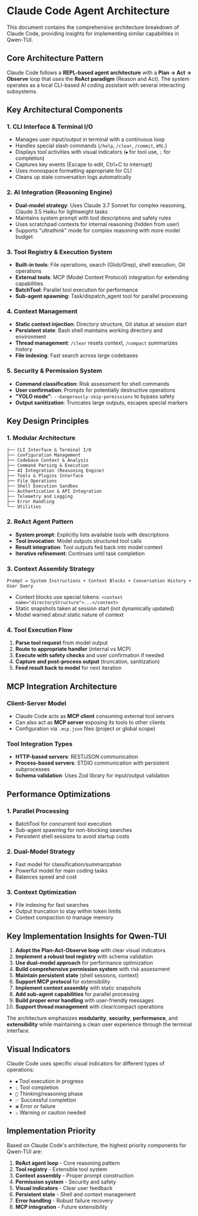 # Claude Code Agent Architecture

This document contains the comprehensive architecture breakdown of Claude Code, providing insights for implementing similar capabilities in Qwen-TUI.

## Core Architecture Pattern

Claude Code follows a **REPL-based agent architecture** with a **Plan → Act → Observe** loop that uses the **ReAct paradigm** (Reason and Act). The system operates as a local CLI-based AI coding assistant with several interacting subsystems.

## Key Architectural Components

### 1. CLI Interface & Terminal I/O
- Manages user input/output in terminal with a continuous loop
- Handles special slash commands (`/help`, `/clear`, `/commit`, etc.)
- Displays tool activities with visual indicators (`⏺` for tool use, `⎿` for completion)
- Captures key events (Escape to edit, Ctrl+C to interrupt)
- Uses monospace formatting appropriate for CLI
- Cleans up stale conversation logs automatically

### 2. AI Integration (Reasoning Engine)
- **Dual-model strategy**: Uses Claude 3.7 Sonnet for complex reasoning, Claude 3.5 Haiku for lightweight tasks
- Maintains system prompt with tool descriptions and safety rules
- Uses scratchpad contexts for internal reasoning (hidden from user)
- Supports "ultrathink" mode for complex reasoning with more model budget

### 3. Tool Registry & Execution System
- **Built-in tools**: File operations, search (Glob/Grep), shell execution, Git operations
- **External tools**: MCP (Model Context Protocol) integration for extending capabilities
- **BatchTool**: Parallel tool execution for performance
- **Sub-agent spawning**: Task/dispatch_agent tool for parallel processing

### 4. Context Management
- **Static context injection**: Directory structure, Git status at session start
- **Persistent state**: Bash shell maintains working directory and environment
- **Thread management**: `/clear` resets context, `/compact` summarizes history
- **File indexing**: Fast search across large codebases

### 5. Security & Permission System
- **Command classification**: Risk assessment for shell commands
- **User confirmation**: Prompts for potentially destructive operations
- **"YOLO mode"**: `--dangerously-skip-permissions` to bypass safety
- **Output sanitization**: Truncates large outputs, escapes special markers

## Key Design Principles

### 1. Modular Architecture
```
├── CLI Interface & Terminal I/O
├── Configuration Management
├── Codebase Context & Analysis
├── Command Parsing & Execution
├── AI Integration (Reasoning Engine)
├── Tools & Plugins Interface
├── File Operations
├── Shell Execution Sandbox
├── Authentication & API Integration
├── Telemetry and Logging
├── Error Handling
└── Utilities
```

### 2. ReAct Agent Pattern
- **System prompt**: Explicitly lists available tools with descriptions
- **Tool invocation**: Model outputs structured tool calls
- **Result integration**: Tool outputs fed back into model context
- **Iterative refinement**: Continues until task completion

### 3. Context Assembly Strategy
```
Prompt = System Instructions + Context Blocks + Conversation History + User Query
```
- Context blocks use special tokens: `<context name="directoryStructure">...</context>`
- Static snapshots taken at session start (not dynamically updated)
- Model warned about static nature of context

### 4. Tool Execution Flow
1. **Parse tool request** from model output
2. **Route to appropriate handler** (internal vs MCP)
3. **Execute with safety checks** and user confirmation if needed
4. **Capture and post-process output** (truncation, sanitization)
5. **Feed result back to model** for next iteration

## MCP Integration Architecture

### Client-Server Model
- Claude Code acts as **MCP client** consuming external tool servers
- Can also act as **MCP server** exposing its tools to other clients
- Configuration via `.mcp.json` files (project or global scope)

### Tool Integration Types
- **HTTP-based servers**: REST/JSON communication
- **Process-based servers**: STDIO communication with persistent subprocesses
- **Schema validation**: Uses Zod library for input/output validation

## Performance Optimizations

### 1. Parallel Processing
- BatchTool for concurrent tool execution
- Sub-agent spawning for non-blocking searches
- Persistent shell sessions to avoid startup costs

### 2. Dual-Model Strategy
- Fast model for classification/summarization
- Powerful model for main coding tasks
- Balances speed and cost

### 3. Context Optimization
- File indexing for fast searches
- Output truncation to stay within token limits
- Context compaction to manage memory

## Key Implementation Insights for Qwen-TUI

1. **Adopt the Plan-Act-Observe loop** with clear visual indicators
2. **Implement a robust tool registry** with schema validation
3. **Use dual-model approach** for performance optimization
4. **Build comprehensive permission system** with risk assessment
5. **Maintain persistent state** (shell sessions, context)
6. **Support MCP protocol** for extensibility
7. **Implement context assembly** with static snapshots
8. **Add sub-agent capabilities** for parallel processing
9. **Build proper error handling** with user-friendly messages
10. **Support thread management** with clear/compact operations

The architecture emphasizes **modularity**, **security**, **performance**, and **extensibility** while maintaining a clean user experience through the terminal interface.

## Visual Indicators

Claude Code uses specific visual indicators for different types of operations:
- `⏺` Tool execution in progress
- `⎿` Tool completion
- `🤔` Thinking/reasoning phase
- `✅` Successful completion
- `❌` Error or failure
- `⚠️` Warning or caution needed

## Implementation Priority

Based on Claude Code's architecture, the highest priority components for Qwen-TUI are:

1. **ReAct agent loop** - Core reasoning pattern
2. **Tool registry** - Extensible tool system
3. **Context assembly** - Proper prompt construction
4. **Permission system** - Security and safety
5. **Visual indicators** - Clear user feedback
6. **Persistent state** - Shell and context management
7. **Error handling** - Robust failure recovery
8. **MCP integration** - Future extensibility